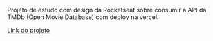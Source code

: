 Projeto de estudo com design da Rocketseat sobre consumir a API da TMDb (Open Movie Database) com deploy na vercel.

[Link do projeto](https://rocketflix-orpin.vercel.app)
